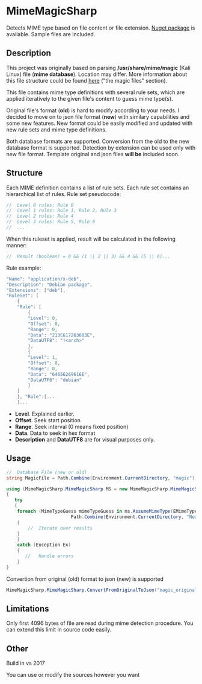 # MimeMagicSharp
Detects MIME type based on file content or file extension. [Nuget package](https://www.nuget.org/packages/MimeMagicSharp/) is available. Sample files are included.

## Description
This project was originally based on parsing  **/usr/share/mime/magic** (Kali Linux) file (**mime database**). Location may differ. More information about this file structure could be found [here](https://developer.gnome.org/shared-mime-info-spec/) ("the magic files" section). 

This file contains mime type definitions with several rule sets, which are applied iteratively to the given file's content to guess mime type(s).

Original file's format (**old**) is hard to modify according to your needs. I decided to move on to json file format (**new**) with similary capabilities and some new features. New format could be easily modified and updated with new rule sets and mime type definitions.

Both database formats are supported. Conversion from the old to the new database format is supported. Detection by extension can be used only with new file format. Template original and json files **will be** included soon.

## Structure
Each MIME definition contains a list of rule sets. Each rule set contains an hierarchical list of rules. Rule set pseudocode:
```C#
//  Level 0 rules: Rule 0
//  Level 1 rules: Rule 1, Rule 2, Rule 3
//  Level 2 rules: Rule 4
//  Level 3 rules: Rule 5, Rule 6
//	...
```
When this ruleset is applied, result will be calculated in the following manner:
```C#
//  Result (boolean) = 0 && (1 || 2 || 3) && 4 && (5 || 6)...
```
Rule example:
```C#
"Name": "application/x-deb",
"Description": "Debian package",
"Extensions": ["deb"],
"RuleSet": [
    {
    "Rule": [
        {
        "Level": 0,
        "Offset": 0,
        "Range": 0,
        "Data": "213C617263683E",
        "DataUTF8": "!<arch>"
        },
        {
        "Level": 1,
        "Offset": 8,
        "Range": 0,
        "Data": "64656269616E",
        "DataUTF8": "debian"
        }
    ]
    }, "Rule":[...
    ]...
```
- **Level**. Explained earlier.
- **Offset**. Seek start position
- **Range**. Seek interval (0 means fixed position)
- **Data**. Data to seek in hex format
- **Description** and **DataUTF8** are for visual purposes only.

## Usage
```C#
//	Database File (new or old)
string MagicFile = Path.Combine(Environment.CurrentDirectory, "magic"),

using (MimeMagicSharp.MimeMagicSharp MS = new MimeMagicSharp.MimeMagicSharp(MimeMagicSharp.EMagicFileType.Json, MagicFile))
{
   try
   {
	foreach (MimeTypeGuess mimeTypeGuess in ms.AssumeMimeType(EMimeTypeBy.Content,
                    	Path.Combine(Environment.CurrentDirectory, "Newtonsoft.Json.xml")))
	{
		//  Iterate over results
	}
    }
    catch (Exception Ex)
    { 
       //   Handle errors
    }
}
```
Convertion from original (old) format to json (new) is supported 
```C#
MimeMagicSharp.MimeMagicSharp.ConvertFromOriginalToJson("magic_original", "magic_json_convert_test", out string ConvertError);
```

## Limitations
Only first 4096 bytes of file are read during mime detection procedure. You can extend this limit in source code easily.

## Other
Build in vs 2017

You can use or modify the sources however you want
